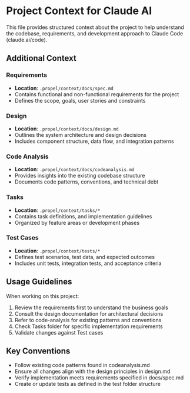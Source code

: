 # Project Context for Claude AI

This file provides structured context about the project to help understand the codebase, requirements, and development approach to Claude Code (claude.ai/code).

## Additional Context

### Requirements
- **Location**: `.propel/context/docs/spec.md`
- Contains functional and non-functional requirements for the project
- Defines the scope, goals, user stories and constraints

### Design
- **Location**: `.propel/context/docs/design.md`
- Outlines the system architecture and design decisions
- Includes component structure, data flow, and integration patterns

### Code Analysis
- **Location**: `.propel/context/docs/codeanalysis.md`
- Provides insights into the existing codebase structure
- Documents code patterns, conventions, and technical debt

### Tasks
- **Location**: `.propel/context/tasks/*`
- Contains task definitions, and implementation guidelines
- Organized by feature areas or development phases

### Test Cases
- **Location**: `.propel/context/tests/*`
- Defines test scenarios, test data, and expected outcomes
- Includes unit tests, integration tests, and acceptance criteria

## Usage Guidelines

When working on this project:
1. Review the requirements first to understand the business goals
2. Consult the design documentation for architectural decisions
3. Refer to code-analysis for existing patterns and conventions
4. Check Tasks folder for specific implementation requirements
5. Validate changes against Test cases

## Key Conventions

- Follow existing code patterns found in codeanalysis.md
- Ensure all changes align with the design principles in design.md
- Verify implementation meets requirements specified in docs/spec.md
- Create or update tests as defined in the test folder structure